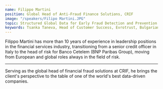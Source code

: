 ```yaml
---
name: Filippo Martini
position: Global Head of Anti-Fraud Finance Solutions, CRIF
image: "/speakers/Filipo Martini.JPG"
topic: Structured Global Data for Early Fraud Detection and Prevention and AML
keywords: Tsanka Taneva, Head of Customer Success, Evrotrust, Bulgarian banking sector, leadership roles, project management, Bulgaria, CEE, Process Management, Bank Regulations, Risk Assessment, Branch Manager, Regional Manager, Head of Collections Department, Head of Retail Risk Department, Raiffeisenbank Bulgaria, disruptive technology, digital transformation, key-note speaker, photographer, experienced traveler, DIGI PAY, Customer Success, financial crimes, anti-money laundering
---
```


Filippo Martini has more than 10 years of experience in leadership positions in the financial services industry, transitioning from a senior credit officer in Italy to the head of risk for Banco Cetelem (BNP Paribas Group), moving from European and global roles always in the field of risk.

---

Serving as the global head of financial fraud solutions at CRIF, he brings the client's perspective to the table of one of the world's best data-driven companies.
